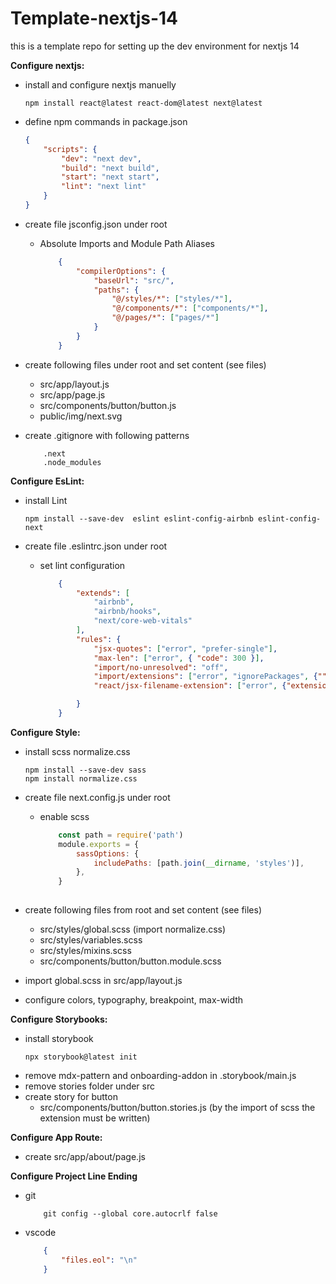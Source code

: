 # Template-nextjs-14
this is a template repo for setting up the dev environment for nextjs 14

**Configure nextjs:**
* install and configure nextjs manuelly
    ```console
    npm install react@latest react-dom@latest next@latest
    ```

* define npm commands in package.json
    ```json
    {
        "scripts": {
            "dev": "next dev",
            "build": "next build",
            "start": "next start",
            "lint": "next lint"
        }
    }
    ```

* create file jsconfig.json under root
    - Absolute Imports and Module Path Aliases
        ```json
            {
                "compilerOptions": {
                    "baseUrl": "src/",
                    "paths": {
                        "@/styles/*": ["styles/*"],
                        "@/components/*": ["components/*"],
                        "@/pages/*": ["pages/*"]
                    }
                }
            }
        ```

* create following files under root and set content (see files)
    - src/app/layout.js
    - src/app/page.js
    - src/components/button/button.js
    - public/img/next.svg


* create .gitignore with following patterns
    ```console
        .next
        .node_modules
    ```

**Configure EsLint:**
* install Lint
    ```console
    npm install --save-dev  eslint eslint-config-airbnb eslint-config-next
    ```

* create file .eslintrc.json under root
    - set lint configuration
        ```json
            {
                "extends": [
                    "airbnb",
                    "airbnb/hooks",
                    "next/core-web-vitals"
                ],
                "rules": {
                    "jsx-quotes": ["error", "prefer-single"],
                    "max-len": ["error", { "code": 300 }],
                    "import/no-unresolved": "off",
                    "import/extensions": ["error", "ignorePackages", {"": "never"}],
                    "react/jsx-filename-extension": ["error", {"extensions": [".js", ".jsx"]}]

                }
            }            
        ```

**Configure Style:**
* install scss normalize.css
    ```console
    npm install --save-dev sass
    npm install normalize.css
    ```

* create file next.config.js under root
    - enable scss
        ```js
            const path = require('path')
            module.exports = {
                sassOptions: {
                    includePaths: [path.join(__dirname, 'styles')],
                },
            }
            
        ```
    
* create following files from root and set content (see files)
    - src/styles/global.scss (import normalize.css)
    - src/styles/variables.scss
    - src/styles/mixins.scss
    - src/components/button/button.module.scss

* import global.scss in src/app/layout.js
* configure colors, typography, breakpoint, max-width

**Configure Storybooks:**
* install storybook
    ```console
    npx storybook@latest init
    ```
* remove mdx-pattern and onboarding-addon in .storybook/main.js
* remove stories folder under src
* create story for button
    - src/components/button/button.stories.js (by the import of scss the extension must be written)

**Configure App Route:**
* create src/app/about/page.js

**Configure Project Line Ending**
* git
    ```console
        git config --global core.autocrlf false    
    ```
* vscode
    ```json
        {
            "files.eol": "\n"
        }        
    ```